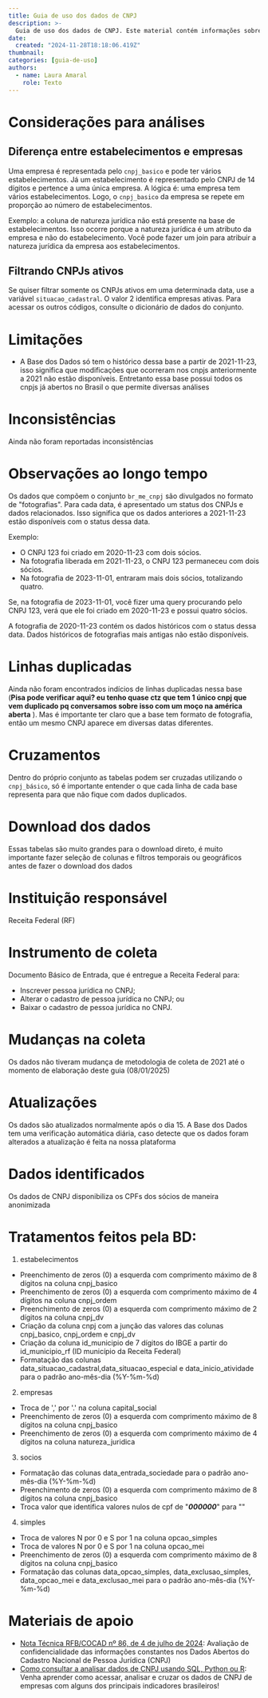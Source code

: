 ```yaml
---
title: Guia de uso dos dados de CNPJ
description: >-
  Guia de uso dos dados de CNPJ. Este material contém informações sobre as variáveis mais importantes, perguntas frequentes e exemplos de uso do conjunto da RAIS 
date:
  created: "2024-11-28T18:18:06.419Z"
thumbnail: 
categories: [guia-de-uso]
authors:
  - name: Laura Amaral
    role: Texto
---
```


# Considerações para análises
## Diferença entre estabelecimentos e empresas
Uma empresa é representada pelo `cnpj_basico` e pode ter vários estabelecimentos. Já um estabelecimento é representado pelo CNPJ de 14 dígitos e pertence a uma única empresa. A lógica é: uma empresa tem vários estabelecimentos. Logo, o `cnpj_basico` da empresa se repete em proporção ao número de estabelecimentos.  

Exemplo: a coluna de natureza jurídica não está presente na base de estabelecimentos. Isso ocorre porque a natureza jurídica é um atributo da empresa e não do estabelecimento. Você pode fazer um join para atribuir a natureza jurídica da empresa aos estabelecimentos.

## Filtrando CNPJs ativos
Se quiser filtrar somente os CNPJs ativos em uma determinada data, use a variável `situacao_cadastral`. O valor 2 identifica empresas ativas. Para acessar os outros códigos, consulte o dicionário de dados do conjunto.  

# Limitações
* A Base dos Dados só tem o histórico dessa base a partir de  2021-11-23, isso significa que modificações que ocorreram nos cnpjs anteriormente a 2021 não estão disponíveis. Entretanto essa base possui todos os cnpjs já abertos no Brasil o que permite diversas análises

# Inconsistências
Ainda não foram reportadas inconsistências

# Observações ao longo tempo
Os dados que compõem o conjunto `br_me_cnpj` são divulgados no formato de "fotografias". Para cada data, é apresentado um status dos CNPJs e dados relacionados. Isso significa que os dados anteriores a 2021-11-23 estão disponíveis com o status dessa data.  

Exemplo:  
- O CNPJ 123 foi criado em 2020-11-23 com dois sócios.  
- Na fotografia liberada em 2021-11-23, o CNPJ 123 permaneceu com dois sócios.  
- Na fotografia de 2023-11-01, entraram mais dois sócios, totalizando quatro.  

Se, na fotografia de 2023-11-01, você fizer uma query procurando pelo CNPJ 123, verá que ele foi criado em 2020-11-23 e possui quatro sócios.  

A fotografia de 2020-11-23 contém os dados históricos com o status dessa data. Dados históricos de fotografias mais antigas não estão disponíveis.  

# Linhas duplicadas
Ainda não foram encontrados indícios de linhas duplicadas nessa base (**Pisa pode verificar aqui? eu tenho quase ctz que tem 1 único cnpj que vem duplicado pq conversamos sobre isso com um moço na américa aberta** ). Mas é importante ter claro que a base tem formato de fotografia, então um mesmo CNPJ aparece em diversas datas diferentes. 

# Cruzamentos
Dentro do próprio conjunto as tabelas podem ser cruzadas utilizando o `cnpj_básico`, só é importante entender o que cada linha de cada base representa para que não fique com dados duplicados. 

# Download dos dados
Essas tabelas são muito grandes para o download direto, é muito importante fazer seleção de colunas e filtros temporais ou geográficos antes de fazer o download dos dados

# Instituição responsável
Receita Federal (RF)

# Instrumento de coleta
Documento Básico de Entrada, que é entregue a Receita Federal para: 
* Inscrever pessoa jurídica no CNPJ;
* Alterar o cadastro de pessoa jurídica no CNPJ; ou
* Baixar o cadastro de pessoa jurídica no CNPJ.
  
# Mudanças na coleta
Os dados não tiveram mudança de metodologia de coleta de 2021 até o momento de elaboração deste guia (08/01/2025)

# Atualizações
Os dados são atualizados normalmente após o dia 15. A Base dos Dados tem uma verificação automática diária, caso detecte que os dados foram alterados a atualização é feita na nossa plataforma

# Dados identificados
Os dados de CNPJ disponibiliza os CPFs dos sócios de maneira anonimizada 

# Tratamentos feitos pela BD:
1. estabelecimentos
* Preenchimento de zeros (0) a esquerda com comprimento máximo de 8 dígitos na coluna cnpj_basico
* Preenchimento de zeros (0) a esquerda com comprimento máximo de 4 dígitos na coluna cnpj_ordem
* Preenchimento de zeros (0) a esquerda com comprimento máximo de 2 dígitos na coluna cnpj_dv
* Criação da coluna cnpj com a junção das valores das colunas cnpj_basico, cnpj_ordem e cnpj_dv
* Criação da coluna id_municipio de 7 dígitos do IBGE a partir do id_municipio_rf (ID município da Receita Federal)
* Formatação das colunas data_situacao_cadastral,data_situacao_especial e data_inicio_atividade para o padrão ano-mês-dia (%Y-%m-%d)

2. empresas
* Troca de ',' por '.' na coluna capital_social
* Preenchimento de zeros (0) a esquerda com comprimento máximo de 8 dígitos na coluna cnpj_basico
* Preenchimento de zeros (0) a esquerda com comprimento máximo de 4 dígitos na coluna natureza_juridica

3. socios
* Formatação das colunas data_entrada_sociedade para o padrão ano-mês-dia (%Y-%m-%d)
* Preenchimento de zeros (0) a esquerda com comprimento máximo de 8 dígitos na coluna cnpj_basico
* Troca valor que identifica valores nulos de cpf de "***000000***" para ""

4. simples
* Troca de valores N por 0 e S por 1 na coluna opcao_simples
* Troca de valores N por 0 e S por 1 na coluna opcao_mei
* Preenchimento de zeros (0) a esquerda com comprimento máximo de 8 dígitos na coluna cnpj_basico
* Formatação das colunas data_opcao_simples, data_exclusao_simples, data_opcao_mei e data_exclusao_mei para o padrão ano-mês-dia (%Y-%m-%d)

# Materiais de apoio
* [Nota Técnica RFB/COCAD nº 86, de 4 de julho de 2024](https://www.gov.br/receitafederal/dados/nota-cocad-rfb-86-2024.pdf/): Avaliação de confidencialidade das informações constantes nos Dados Abertos do Cadastro Nacional de Pessoa Jurídica (CNPJ)
* [Como consultar a analisar dados de CNPJ usando SQL, Python ou R](https://www.youtube.com/watch?v=WQruVEizTlc&t=1782s): Venha aprender como acessar, analisar e cruzar os dados de CNPJ de empresas com alguns dos principais indicadores brasileiros!



